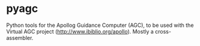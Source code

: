 pyagc
=====

Python tools for the Apollog Guidance Computer (AGC), to be used with the Virtual AGC project (http://www.ibiblio.org/apollo). Mostly a cross-assembler.
